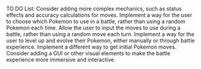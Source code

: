 
TO DO List:
  Consider adding more complex mechanics, such as status effects and accuracy calculations for moves.
  Implement a way for the user to choose which Pokemon to use in a battle, rather than using a random Pokemon each time.
  Allow the user to input the moves to use during a battle, rather than using a random move each turn.
  Implement a way for the user to level up and evolve their Pokemon, either manually or through battle experience.
  Implement a different way to get initial Pokemon moves.
  Consider adding a GUI or other visual elements to make the battle experience more immersive and interactive.
